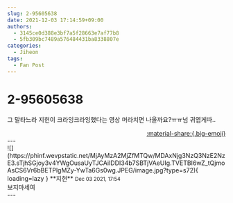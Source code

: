 ```yaml
---
slug: 2-95605638
date: 2021-12-03 17:14:59+09:00
authors:
  - 3145ce0d388e3bf7a5f28663e7af77b8
  - 5fb309bc7489a576484431ba8338807e
categories:
  - Jiheon
tags:
  - Fan Post
---
```


# 2-95605638

<div class="post-container" markdown="1">
<div class="content-container md-sidebar__scrollwrap" markdown="1">

그 말타느라 지헌이 크라잉크라잉했다는 영상 머라치면 나올까요?ㅠㅠ넘 귀엽게따..

</div>
</div>

<div style="text-align: right;" markdown="1">
<a href="https://weverse.io/fromis9/fanpost/2-95605638" style="text-align: right;">:material-share:{.big-emoji}</a>
</div>
---

<div class="comments-container md-sidebar__scrollwrap" markdown="1">
<div class="comment" markdown="1">
<div class='id-container' markdown="1">
![](https://phinf.wevpstatic.net/MjAyMzA2MjZfMTQw/MDAxNjg3NzQ3NzE2NzE3.sTjhSGjoy3v4YWgOusaUyTJCAiIDDI34b7SBTjVAeUIg.TVETBI6wZ_tQjmoAsCS6Vr6bBETPlgMZy-YwTa6Gs0wg.JPEG/image.jpg?type=s72){ loading=lazy }
**<span class="artist">지헌</span>** <small>Dec 03 2021, 17:54</small><br>
</div>
<div class='comment-body' markdown="1">
보지마세여
</div>
</div>
</div>
---
